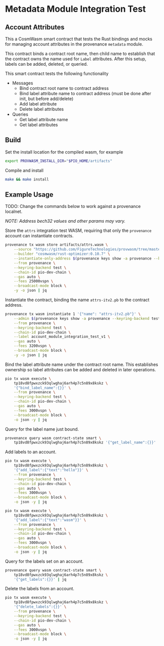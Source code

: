 # Metadata Module Integration Test

## Account Attributes

This a CosmWasm smart contract that tests the Rust bindings and mocks for managing account
attributes in the provenance `metadata` module.

This contract binds a contract root name, then child name to establish that the contract owns the
name used for `Label` attributes. After this setup, labels can be added, deleted, or queried.

This smart contract tests the following functionality

- Messages
  - Bind contract root name to contract address
  - Bind label attribute name to contract address (must be done after init, but before add/delete)
  - Add label attribute
  - Delete label attributes
- Queries
  - Get label attribute name
  - Get label attributes

## Build

Set the install location for the compiled wasm, for example

```bash
export PROVWASM_INSTALL_DIR="$PIO_HOME/artifacts"
```

Compile and install

```bash
make && make install
```

## Example Usage

TODO: Change the commands below to work against a provenance localnet.

_NOTE: Address bech32 values and other params may vary._

Store the `attrs` integration test WASM, requiring that only the `provenance` account can
instantiate contracts.

```bash
provenance tx wasm store artifacts/attrs.wasm \
    --source "https://github.com/FigureTechnologies/provwasm/tree/master/contracts/attrs" \
    --builder "cosmwasm/rust-optimizer:0.10.7" \
    --instantiate-only-address $(provenance keys show -a provenance --keyring-backend test) \
    --from provenance \
    --keyring-backend test \
    --chain-id pio-dev-chain \
    --gas auto \
    --fees 25000vspn \
    --broadcast-mode block \
    -y -o json | jq
```

Instantiate the contract, binding the name `attrs-itv2.pb` to the contract address.

```bash
provenance tx wasm instantiate 1 '{"name": "attrs-itv2.pb"}' \
    --admin $(provenance keys show -a provenance --keyring-backend test) \
    --from provenance \
    --keyring-backend test \
    --chain-id pio-dev-chain \
    --label account_module_integration_test_v1 \
    --gas auto \
    --fees 3200vspn \
    --broadcast-mode block \
    -y -o json | jq
```

Bind the label attribute name under the contract root name. This establishes ownership so label
attributes can be added and deleted in later operations.

```bash
pio tx wasm execute \
    tp18vd8fpwxzck93qlwghaj6arh4p7c5n89x8kskz \
    '{"bind_label_name":{}}' \
    --from provenance \
    --keyring-backend test \
    --chain-id pio-dev-chain \
    --gas auto \
    --fees 3000vspn \
    --broadcast-mode block \
    -o json -y | jq
```

Query for the label name just bound.

```bash
provenance query wasm contract-state smart \
    tp18vd8fpwxzck93qlwghaj6arh4p7c5n89x8kskz '{"get_label_name":{}}' | jq
```

Add labels to an account.

```bash
pio tx wasm execute \
    tp18vd8fpwxzck93qlwghaj6arh4p7c5n89x8kskz \
    '{"add_label":{"text":"hello"}}' \
    --from provenance \
    --keyring-backend test \
    --chain-id pio-dev-chain \
    --gas auto \
    --fees 3000vspn \
    --broadcast-mode block \
    -o json -y | jq
```

```bash
pio tx wasm execute \
    tp18vd8fpwxzck93qlwghaj6arh4p7c5n89x8kskz \
    '{"add_label":{"text":"wasm"}}' \
    --from provenance \
    --keyring-backend test \
    --chain-id pio-dev-chain \
    --gas auto \
    --fees 3000vspn \
    --broadcast-mode block \
    -o json -y | jq
```

Query for the labels set on an account.

```bash
provenance query wasm contract-state smart \
    tp18vd8fpwxzck93qlwghaj6arh4p7c5n89x8kskz \
    '{"get_labels":{}}' | jq
```

Delete the labels from an account.

```bash
pio tx wasm execute \
    tp18vd8fpwxzck93qlwghaj6arh4p7c5n89x8kskz \
    '{"delete_labels":{}}' \
    --from provenance \
    --keyring-backend test \
    --chain-id pio-dev-chain \
    --gas auto \
    --fees 3000vspn \
    --broadcast-mode block \
    -o json -y | jq
```
